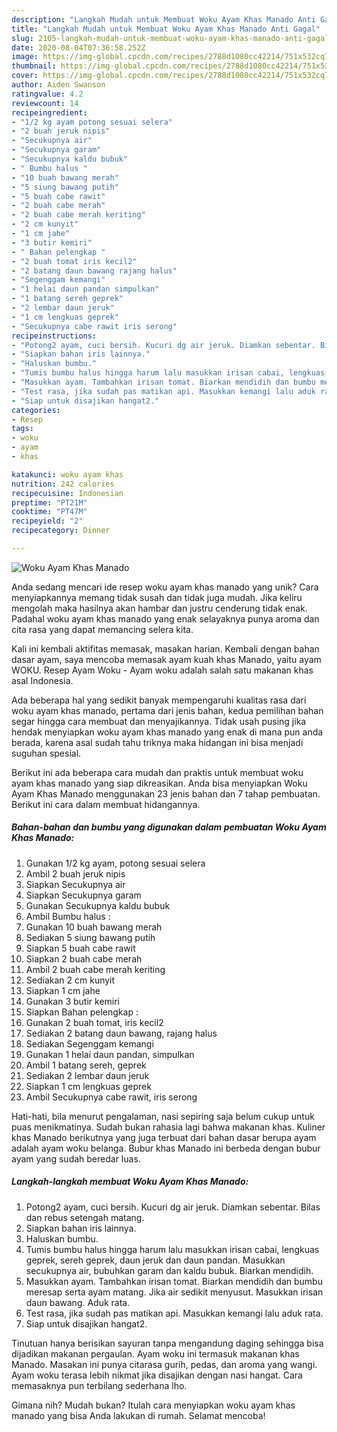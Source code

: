 ```yaml
---
description: "Langkah Mudah untuk Membuat Woku Ayam Khas Manado Anti Gagal"
title: "Langkah Mudah untuk Membuat Woku Ayam Khas Manado Anti Gagal"
slug: 2105-langkah-mudah-untuk-membuat-woku-ayam-khas-manado-anti-gagal
date: 2020-08-04T07:36:58.252Z
image: https://img-global.cpcdn.com/recipes/2788d1080cc42214/751x532cq70/woku-ayam-khas-manado-foto-resep-utama.jpg
thumbnail: https://img-global.cpcdn.com/recipes/2788d1080cc42214/751x532cq70/woku-ayam-khas-manado-foto-resep-utama.jpg
cover: https://img-global.cpcdn.com/recipes/2788d1080cc42214/751x532cq70/woku-ayam-khas-manado-foto-resep-utama.jpg
author: Aiden Swanson
ratingvalue: 4.2
reviewcount: 14
recipeingredient:
- "1/2 kg ayam potong sesuai selera"
- "2 buah jeruk nipis"
- "Secukupnya air"
- "Secukupnya garam"
- "Secukupnya kaldu bubuk"
- " Bumbu halus "
- "10 buah bawang merah"
- "5 siung bawang putih"
- "5 buah cabe rawit"
- "2 buah cabe merah"
- "2 buah cabe merah keriting"
- "2 cm kunyit"
- "1 cm jahe"
- "3 butir kemiri"
- " Bahan pelengkap "
- "2 buah tomat iris kecil2"
- "2 batang daun bawang rajang halus"
- "Segenggam kemangi"
- "1 helai daun pandan simpulkan"
- "1 batang sereh geprek"
- "2 lembar daun jeruk"
- "1 cm lengkuas geprek"
- "Secukupnya cabe rawit iris serong"
recipeinstructions:
- "Potong2 ayam, cuci bersih. Kucuri dg air jeruk. Diamkan sebentar. Bilas dan rebus setengah matang."
- "Siapkan bahan iris lainnya."
- "Haluskan bumbu."
- "Tumis bumbu halus hingga harum lalu masukkan irisan cabai, lengkuas geprek, sereh geprek, daun jeruk dan daun pandan. Masukkan secukupnya air, bubuhkan garam dan kaldu bubuk. Biarkan mendidih."
- "Masukkan ayam. Tambahkan irisan tomat. Biarkan mendidih dan bumbu meresap serta ayam matang. Jika air sedikit menyusut. Masukkan irisan daun bawang. Aduk rata."
- "Test rasa, jika sudah pas matikan api. Masukkan kemangi lalu aduk rata."
- "Siap untuk disajikan hangat2."
categories:
- Resep
tags:
- woku
- ayam
- khas

katakunci: woku ayam khas 
nutrition: 242 calories
recipecuisine: Indonesian
preptime: "PT21M"
cooktime: "PT47M"
recipeyield: "2"
recipecategory: Dinner

---
```



![Woku Ayam Khas Manado](https://img-global.cpcdn.com/recipes/2788d1080cc42214/751x532cq70/woku-ayam-khas-manado-foto-resep-utama.jpg)

Anda sedang mencari ide resep woku ayam khas manado yang unik? Cara menyiapkannya memang tidak susah dan tidak juga mudah. Jika keliru mengolah maka hasilnya akan hambar dan justru cenderung tidak enak. Padahal woku ayam khas manado yang enak selayaknya punya aroma dan cita rasa yang dapat memancing selera kita.

Kali ini kembali aktifitas memasak, masakan harian. Kembali dengan bahan dasar ayam, saya mencoba memasak ayam kuah khas Manado, yaitu ayam WOKU. Resep Ayam Woku - Ayam woku adalah salah satu makanan khas asal Indonesia.

Ada beberapa hal yang sedikit banyak mempengaruhi kualitas rasa dari woku ayam khas manado, pertama dari jenis bahan, kedua pemilihan bahan segar hingga cara membuat dan menyajikannya. Tidak usah pusing jika hendak menyiapkan woku ayam khas manado yang enak di mana pun anda berada, karena asal sudah tahu triknya maka hidangan ini bisa menjadi suguhan spesial.


Berikut ini ada beberapa cara mudah dan praktis untuk membuat woku ayam khas manado yang siap dikreasikan. Anda bisa menyiapkan Woku Ayam Khas Manado menggunakan 23 jenis bahan dan 7 tahap pembuatan. Berikut ini cara dalam membuat hidangannya.

<!--inarticleads1-->

##### Bahan-bahan dan bumbu yang digunakan dalam pembuatan Woku Ayam Khas Manado:

1. Gunakan 1/2 kg ayam, potong sesuai selera
1. Ambil 2 buah jeruk nipis
1. Siapkan Secukupnya air
1. Siapkan Secukupnya garam
1. Gunakan Secukupnya kaldu bubuk
1. Ambil  Bumbu halus :
1. Gunakan 10 buah bawang merah
1. Sediakan 5 siung bawang putih
1. Siapkan 5 buah cabe rawit
1. Siapkan 2 buah cabe merah
1. Ambil 2 buah cabe merah keriting
1. Sediakan 2 cm kunyit
1. Siapkan 1 cm jahe
1. Gunakan 3 butir kemiri
1. Siapkan  Bahan pelengkap :
1. Gunakan 2 buah tomat, iris kecil2
1. Sediakan 2 batang daun bawang, rajang halus
1. Sediakan Segenggam kemangi
1. Gunakan 1 helai daun pandan, simpulkan
1. Ambil 1 batang sereh, geprek
1. Sediakan 2 lembar daun jeruk
1. Siapkan 1 cm lengkuas geprek
1. Ambil Secukupnya cabe rawit, iris serong


Hati-hati, bila menurut pengalaman, nasi sepiring saja belum cukup untuk puas menikmatinya. Sudah bukan rahasia lagi bahwa makanan khas. Kuliner khas Manado berikutnya yang juga terbuat dari bahan dasar berupa ayam adalah ayam woku belanga. Bubur khas Manado ini berbeda dengan bubur ayam yang sudah beredar luas. 

<!--inarticleads2-->

##### Langkah-langkah membuat Woku Ayam Khas Manado:

1. Potong2 ayam, cuci bersih. Kucuri dg air jeruk. Diamkan sebentar. Bilas dan rebus setengah matang.
1. Siapkan bahan iris lainnya.
1. Haluskan bumbu.
1. Tumis bumbu halus hingga harum lalu masukkan irisan cabai, lengkuas geprek, sereh geprek, daun jeruk dan daun pandan. Masukkan secukupnya air, bubuhkan garam dan kaldu bubuk. Biarkan mendidih.
1. Masukkan ayam. Tambahkan irisan tomat. Biarkan mendidih dan bumbu meresap serta ayam matang. Jika air sedikit menyusut. Masukkan irisan daun bawang. Aduk rata.
1. Test rasa, jika sudah pas matikan api. Masukkan kemangi lalu aduk rata.
1. Siap untuk disajikan hangat2.


Tinutuan hanya berisikan sayuran tanpa mengandung daging sehingga bisa dijadikan makanan pergaulan. Ayam woku ini termasuk makanan khas Manado. Masakan ini punya citarasa gurih, pedas, dan aroma yang wangi. Ayam woku terasa lebih nikmat jika disajikan dengan nasi hangat. Cara memasaknya pun terbilang sederhana lho. 

Gimana nih? Mudah bukan? Itulah cara menyiapkan woku ayam khas manado yang bisa Anda lakukan di rumah. Selamat mencoba!
